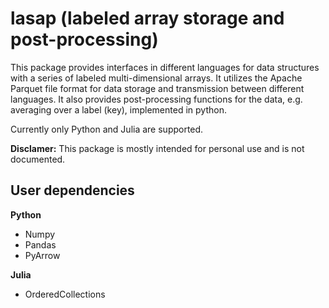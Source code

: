 # lasap (labeled array storage and post-processing)

This package provides interfaces in different languages for data structures with a series of labeled multi-dimensional arrays. It utilizes the Apache Parquet file format for data storage and transmission between different languages.
It also provides post-processing functions for the data, e.g. averaging over a label (key), implemented in python.

Currently only Python and Julia are supported.

**Disclamer:** This package is mostly intended for personal use and is not documented. 

## User dependencies

**Python**

* Numpy
* Pandas
* PyArrow

**Julia**

* OrderedCollections
